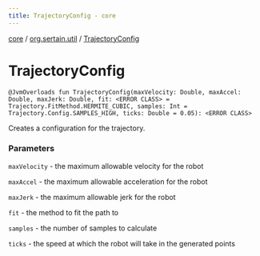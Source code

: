 ```yaml
---
title: TrajectoryConfig - core
---
```


[core](../index.md) / [org.sertain.util](index.md) / [TrajectoryConfig](.)

# TrajectoryConfig

`@JvmOverloads fun TrajectoryConfig(maxVelocity: Double, maxAccel: Double, maxJerk: Double, fit: <ERROR CLASS> = Trajectory.FitMethod.HERMITE_CUBIC, samples: Int = Trajectory.Config.SAMPLES_HIGH, ticks: Double = 0.05): <ERROR CLASS>`

Creates a configuration for the trajectory.

### Parameters

`maxVelocity` - the maximum allowable velocity for the robot

`maxAccel` - the maximum allowable acceleration for the robot

`maxJerk` - the maximum allowable jerk for the robot

`fit` - the method to fit the path to

`samples` - the number of samples to calculate

`ticks` - the speed at which the robot will take in the generated points